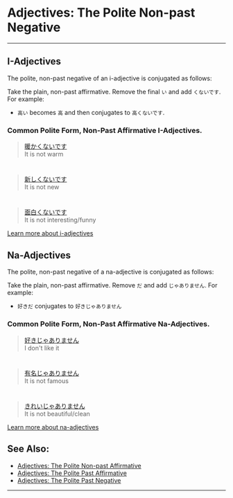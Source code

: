 # Adjectives: The Polite Non-past Negative
 ---
## I-Adjectives
The polite, non-past negative of an i-adjective is conjugated as follows:

Take the plain, non-past affirmative. Remove the final `い` and add `くないです`. For example:

* `高い` becomes `高` and then conjugates to `高くないです`.

### Common Polite Form, Non-Past Affirmative I-Adjectives.

> [暖かくないです]()     
> It is not warm

#

> [新しくないです]()  
> It is not new

#

> [面白くないです]()  
> It is not interesting/funny

[Learn more about i-adjectives](i-adjectives)

## Na-Adjectives
The polite, non-past negative of a na-adjective is conjugated as follows:

Take the plain, non-past affirmative. Remove `だ` and add `じゃありません`. For example:  

* `好きだ` conjugates to `好きじゃありません`

### Common Polite Form, Non-Past Affirmative Na-Adjectives.

> [好きじゃありません]()  
> I don't like it

#

> [有名じゃありません]()  
> It is not famous

#

> [きれいじゃありません]()  
> It is not beautiful/clean

[Learn more about na-adjectives](adjective-naform)

## See Also:
* [Adjectives: The Polite Non-past Affirmative](adjective-presentaffirmative)
* [Adjectives: The Polite Past Affirmative](adjective-pastaffirmative)
* [Adjectives: The Polite Past Negative](adjective-pastnegative)

 ---
